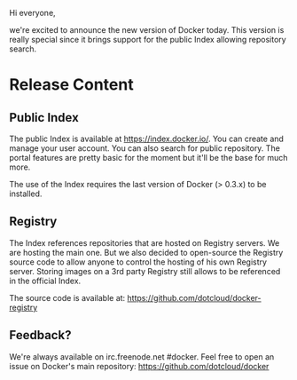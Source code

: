 Hi everyone,

we're excited to announce the new version of Docker today. This version is really special since it brings support for the public Index allowing repository search.

# Release Content

## Public Index

The public Index is available at https://index.docker.io/. You can create and manage your user account. You can also search for public repository. The portal features are pretty basic for the moment but it'll be the base for much more.

The use of the Index requires the last version of Docker (> 0.3.x) to be installed.

## Registry

The Index references repositories that are hosted on Registry servers. We are hosting the main one. But we also decided to open-source the Registry source code to allow anyone to control the hosting of his own Registry server. Storing images on a 3rd party Registry still allows to be referenced in the official Index.

The source code is available at: https://github.com/dotcloud/docker-registry

## Feedback?

We're always available on irc.freenode.net #docker. Feel free to open an issue on Docker's main repository: https://github.com/dotcloud/docker